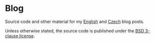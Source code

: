 Blog
====

Source code and other material for my [English](https://blog.petrzemek.net) and
[Czech](https://cs-blog.petrzemek.net) blog posts.

Unless otherwise stated, the source code is published under the [BSD 3-clause
license](https://github.com/s3rvac/blog/blob/master/LICENSE).
